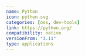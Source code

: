 ```yaml
---
name: Python
icon: python.svg
categories: [oss, dev-tools]
link: https://python.org/
compatibility: native
versionFrom: "3.11"
type: applications
---
```

